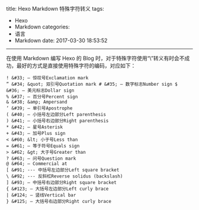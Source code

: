 title: Hexo Markdown 特殊字符转义
tags:
  - Hexo
  - Markdown
categories:
  - 语言
  - Markdown
date: 2017-03-30 18:53:52
---

在使用 Markdown 编写 Hexo 的 Blog 时，对于特殊字符使用“\”转义有时会不成功，最好的方式是直接使用特殊字符的编码，对应如下：

<!-- more -->

    ! &#33; — 惊叹号Exclamation mark 
    ” &#34; &quot; 双引号Quotation mark # &#35; — 数字标志Number sign $ &#36; — 美元标志Dollar sign 
    % &#37; — 百分号Percent sign 
    & &#38; &amp; Ampersand 
    ‘ &#39; — 单引号Apostrophe 
    ( &#40; — 小括号左边部分Left parenthesis 
    ) &#41; — 小括号右边部分Right parenthesis 
    * &#42; — 星号Asterisk 
    + &#43; — 加号Plus sign 
    < &#60; &lt; 小于号Less than 
    = &#61; — 等于符号Equals sign 
    > &#62; &gt; 大于号Greater than 
    ? &#63; — 问号Question mark 
    @ &#64; — Commercial at 
    [ &#91; --- 中括号左边部分Left square bracket 
    \ &#92; --- 反斜杠Reverse solidus (backslash) 
    ] &#93; — 中括号右边部分Right square bracket 
    { &#123; — 大括号左边部分Left curly brace 
    | &#124; — 竖线Vertical bar 
    } &#125; — 大括号右边部分Right curly brace 